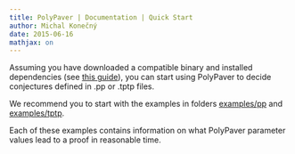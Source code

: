 ```yaml
---
title: PolyPaver | Documentation | Quick Start
author: Michal Konečný
date: 2015-06-16
mathjax: on
---
```


Assuming you have downloaded a compatible binary and installed dependencies (see [this guide](Installation.html)),
you can start using PolyPaver to decide conjectures defined in .pp or .tptp files.

We recommend you to start with the examples in folders 
[examples/pp](https://github.com/michalkonecny/polypaver/tree/master/examples/pp)
and [examples/tptp](https://github.com/michalkonecny/polypaver/tree/master/examples/tptp).

Each of these examples contains information
on what PolyPaver parameter values lead to a proof in reasonable time.
